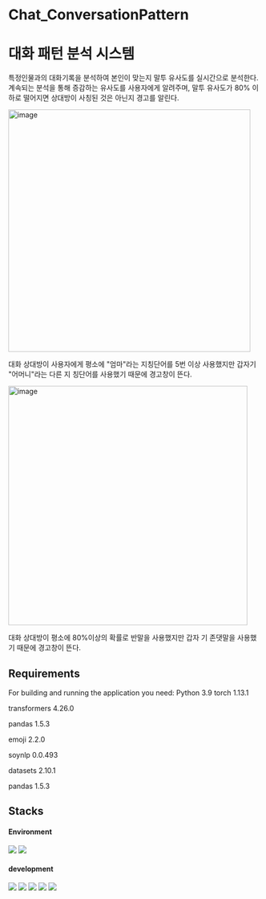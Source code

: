 # Chat_ConversationPattern

# 대화 패턴 분석 시스템

특정인물과의 대화기록을 분석하여 본인이 맞는지 말투 유사도를 실시간으로 분석한다. 계속되는 분석을 통해 증감하는 유사도를 사용자에게 알려주며, 말투 유사도가 80% 이하로 떨어지면 상대방이 사칭된 것은 아닌지 경고를 알린다.

<img width="483" alt="image" src="https://github.com/JUNHEE-KHU/Chat_ConversationPattern/assets/83714945/17ed4347-d7a1-4405-b1eb-7671e1327748">

대화 상대방이 사용자에게 평소에 "엄마"라는 지칭단어를 5번 이상 사용했지만 갑자기 "어머니"라는 다른 지 칭단어를 사용했기 때문에 경고창이 뜬다.

<img width="477" alt="image" src="https://github.com/JUNHEE-KHU/Chat_ConversationPattern/assets/83714945/69dc5b56-8ac2-460e-af98-1791551ac6a5">

대화 상대방이 평소에 80%이상의 확률로 반말을 사용했지만 갑자 기 존댓말을 사용했기 때문에 경고창이 뜬다.


## Requirements
For building and running the application you need:
Python 3.9
torch 1.13.1

transformers 4.26.0

pandas 1.5.3

emoji 2.2.0

soynlp 0.0.493

datasets 2.10.1

pandas 1.5.3


## Stacks

#### Environment
<img src="https://img.shields.io/badge/visualstudiocode-007ACC?style=for-the-badge&logo=visualstudiocode&logoColor=white">
<img src="https://img.shields.io/badge/django-092E20?style=for-the-badge&logo=django&logoColor=white">

#### development
<img src="https://img.shields.io/badge/python-3776AB?style=for-the-badge&logo=python&logoColor=white">
<img src="https://img.shields.io/badge/javascript-F7DF1E?style=for-the-badge&logo=javascript&logoColor=white">
<img src="https://img.shields.io/badge/css3-1572B6?style=for-the-badge&logo=css3&logoColor=white">
<img src="https://img.shields.io/badge/html5-E34F26?style=for-the-badge&logo=html5&logoColor=white">
<img src="https://img.shields.io/badge/bootstrap-7952B3?style=for-the-badge&logo=bootstrap&logoColor=white">

